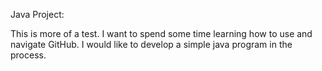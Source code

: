 ﻿Java Project:

This is more of a test. I want to spend some time learning how to use and navigate GitHub. I would like to develop a simple java program in the process.
